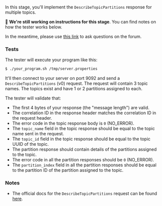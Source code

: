 In this stage, you'll implement the `DescribeTopicPartitions` response for multiple topics.

🚧 **We're still working on instructions for this stage**. You can find notes on how the tester works below.

In the meantime, please use
[this link](https://forum.codecrafters.io/new-topic?category=Challenges&tags=challenge%3Akafka&title=Question+about+WQ2+%28DescribeTopicPartition+with+multiple+topics%29&body=%3Cyour+question+here%3E)
to ask questions on the forum.

### Tests

The tester will execute your program like this:

```bash
$ ./your_program.sh /tmp/server.properties
```

It'll then connect to your server on port 9092 and send a `DescribeTopicPartitions` (v0) request. The request will contain 3 topic names. The topics exist and have 1 or 2 partitions assigned to each.

The tester will validate that:

- The first 4 bytes of your response (the "message length") are valid.
- The correlation ID in the response header matches the correlation ID in the request header.
- The error code in the topic response body is `0` (NO_ERROR).
- The `topic_name` field in the topic response should be equal to the topic name sent in the request.
- The `topic_id` field in the topic response should be equal to the topic UUID of the topic.
- The partition response should contain details of the partitions assigned to the topic.
- The error code in all the partition responses should be `0` (NO_ERROR).
- The `partition_index` field in all the partition responses should be equal to the partition ID of the partition assigned to the topic.

### Notes

- The official docs for the `DescribeTopicPartitions` request can be found [here](https://kafka.apache.org/protocol.html#The_Messages_DescribeTopicPartitions).